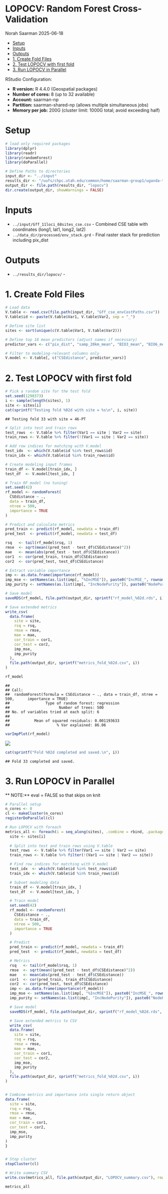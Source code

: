 LOPOCV: Random Forest Cross-Validation
================
Norah Saarman
2025-06-18

- [Setup](#setup)
- [Inputs](#inputs)
- [Outputs](#outputs)
- [1. Create Fold Files](#1-create-fold-files)
- [2. Test LOPOCV with first fold](#2-test-lopocv-with-first-fold)
- [3. Run LOPOCV in Parallel](#3-run-lopocv-in-parallel)

RStudio Configuration:  
- **R version:** R 4.4.0 (Geospatial packages)  
- **Number of cores:** 8 (up to 32 available)  
- **Account:** saarman-np  
- **Partition:** saarman-shared-np (allows multiple simultaneous jobs)  
- **Memory per job:** 200G (cluster limit: 1000G total; avoid exceeding
half)

# Setup

``` r
# load only required packages
library(dplyr)
library(readr)
library(randomForest)
library(doParallel)

# Define Paths to directories
input_dir <- "../input"
results_dir <- "/uufs/chpc.utah.edu/common/home/saarman-group1/uganda-tsetse-LG/results"
output_dir <- file.path(results_dir, "lopocv")
dir.create(output_dir, showWarnings = FALSE)
```

# Inputs

- `../input/Gff_11loci_68sites_cse.csv` - Combined CSE table with
  coordinates (long1, lat1, long2, lat2)
- `../data_dir/processed/env_stack.grd` - Final raster stack for
  prediction including pix_dist

# Outputs

- `../results_dir/lopocv/` -

# 1. Create Fold Files

``` r
# Load data
V.table <- read.csv(file.path(input_dir, "Gff_cse_envCostPaths.csv"))
V.table$id <- paste(V.table$Var1, V.table$Var2, sep = "_")

# Define site list
sites <- sort(unique(c(V.table$Var1, V.table$Var2)))

# Define top 18 mean predictors (adjust names if necessary)
predictor_vars <- c("pix_dist", "samp_20km_mean", "BIO3_mean", "BIO6_mean", "BIO15_mean","BIO13_mean", "BIO11S_mean", "BIO7_mean", "BIO1_mean", "BIO9S_mean","BIO12_mean", "alt_mean", "BIO18S_mean", "BIO4_mean", "BIO2_mean","slope_mean", "BIO10S_mean", "riv_3km_mean")

# Filter to modeling-relevant columns only
V.model <- V.table[, c("CSEdistance", predictor_vars)]
```

# 2. Test LOPOCV with first fold

``` r
# Pick a random site for the test fold
set.seed(1298373)
i <- sample(length(sites), 1)
site <- sites[i]
cat(sprintf("Testing fold %02d with site = %s\n", i, site))
```

    ## Testing fold 33 with site = 46-PT

``` r
# Split into test and train rows
test_rows  <- V.table %>% filter(Var1 == site | Var2 == site)
train_rows <- V.table %>% filter(!(Var1 == site | Var2 == site))

# Add row indices for matching with V.model
test_idx  <- which(V.table$id %in% test_rows$id)
train_idx <- which(V.table$id %in% train_rows$id)

# Create modeling input frames
train_df <- V.model[train_idx, ]
test_df  <- V.model[test_idx, ]

# Train RF model (no tuning)
set.seed(42)
rf_model <- randomForest(
  CSEdistance ~ .,
  data = train_df,
  ntree = 500,
  importance = TRUE
)

# Predict and calculate metrics
pred_train <- predict(rf_model, newdata = train_df)
pred_test  <- predict(rf_model, newdata = test_df)

rsq   <- tail(rf_model$rsq, 1)
rmse  <- sqrt(mean((pred_test - test_df$CSEdistance)^2))
mae   <- mean(abs(pred_test - test_df$CSEdistance))
cor1  <- cor(pred_train, train_df$CSEdistance)
cor2  <- cor(pred_test, test_df$CSEdistance)

# Extract variable importance
imp <- as.data.frame(importance(rf_model))
imp_mse <- setNames(as.list(imp[, "%IncMSE"]), paste0("IncMSE_", rownames(imp)))
imp_purity <- setNames(as.list(imp[, "IncNodePurity"]), paste0("NodePurity_", rownames(imp)))

# Save model
saveRDS(rf_model, file.path(output_dir, sprintf("rf_model_%02d.rds", i)))

# Save extended metrics
write_csv(
  data.frame(
    site = site,
    rsq = rsq,
    rmse = rmse,
    mae = mae,
    cor_train = cor1,
    cor_test = cor2,
    imp_mse,
    imp_purity
  ),
  file.path(output_dir, sprintf("metrics_fold_%02d.csv", i))
)

rf_model
```

    ## 
    ## Call:
    ##  randomForest(formula = CSEdistance ~ ., data = train_df, ntree = 500,      importance = TRUE) 
    ##                Type of random forest: regression
    ##                      Number of trees: 500
    ## No. of variables tried at each split: 6
    ## 
    ##           Mean of squared residuals: 0.001193633
    ##                     % Var explained: 86.06

``` r
varImpPlot(rf_model)
```

![](06_LOPOCV_files/figure-gfm/lopocv-test-1.png)<!-- -->

``` r
cat(sprintf("Fold %02d completed and saved.\n", i))
```

    ## Fold 33 completed and saved.

# 3. Run LOPOCV in Parallel

\*\* NOTE:\*\* eval = FALSE so that skips on knit

``` r
# Parallel setup
n_cores <- 8
cl <- makeCluster(n_cores)
registerDoParallel(cl)

# Run LOPOCV with foreach
metrics_all <- foreach(i = seq_along(sites), .combine = rbind, .packages = c("dplyr", "randomForest", "readr")) %dopar% {
  site <- sites[i]
  
  # Split into test and train rows using V.table
  test_rows  <- V.table %>% filter(Var1 == site | Var2 == site)
  train_rows <- V.table %>% filter(!(Var1 == site | Var2 == site))

  # Find row indices for matching with V.model
  test_idx  <- which(V.table$id %in% test_rows$id)
  train_idx <- which(V.table$id %in% train_rows$id)

  # Subset modeling data
  train_df <- V.model[train_idx, ]
  test_df  <- V.model[test_idx, ]

  # Train model
  set.seed(42)
  rf_model <- randomForest(
    CSEdistance ~ .,
    data = train_df,
    ntree = 500,
    importance = TRUE
  )

  # Predict
  pred_train <- predict(rf_model, newdata = train_df)
  pred_test  <- predict(rf_model, newdata = test_df)

  # Metrics
  rsq   <- tail(rf_model$rsq, 1)
  rmse  <- sqrt(mean((pred_test - test_df$CSEdistance)^2))
  mae   <- mean(abs(pred_test - test_df$CSEdistance))
  cor1  <- cor(pred_train, train_df$CSEdistance)
  cor2  <- cor(pred_test, test_df$CSEdistance)
  imp <- as.data.frame(importance(rf_model))
  imp_mse <- setNames(as.list(imp[, "%IncMSE"]), paste0("IncMSE_", rownames(imp)))
  imp_purity <- setNames(as.list(imp[, "IncNodePurity"]), paste0("NodePurity_", rownames(imp)))

  # Save model
  saveRDS(rf_model, file.path(output_dir, sprintf("rf_model_%02d.rds", i)))

  # Save extended metrics to CSV
  write_csv(
  data.frame(
    site = site,
    rsq = rsq,
    rmse = rmse,
    mae = mae,
    cor_train = cor1,
    cor_test = cor2,
    imp_mse,
    imp_purity
  ),
  file.path(output_dir, sprintf("metrics_fold_%02d.csv", i))
)


# Combine metrics and importance into single return object
data.frame(
  site = site,
  rsq = rsq,
  rmse = rmse,
  mae = mae,
  cor_train = cor1,
  cor_test = cor2,
  imp_mse,
  imp_purity
)
}


# Stop cluster
stopCluster(cl)

# Write summary CSV
write.csv(metrics_all, file.path(output_dir, "LOPOCV_summary.csv"), row.names = FALSE)

metrics_all
```
